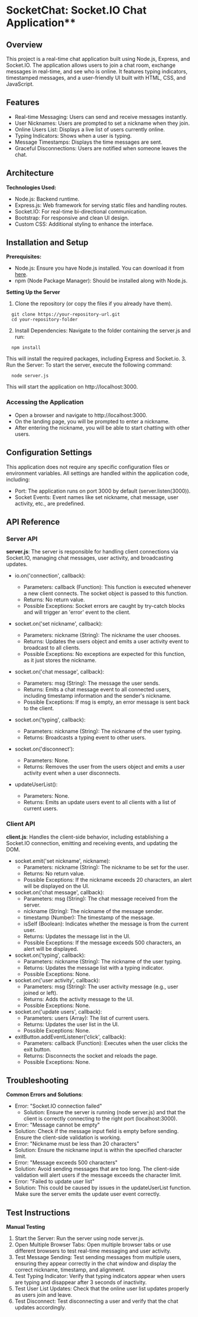# SocketChat: Socket.IO Chat Application**

## Overview
This project is a real-time chat application built using Node.js, Express, and Socket.IO. The application allows users to join a chat room, exchange messages in real-time, and see who is online. It features typing indicators, timestamped messages, and a user-friendly UI built with HTML, CSS, and JavaScript.

## Features
- Real-time Messaging: Users can send and receive messages instantly.
- User Nicknames: Users are prompted to set a nickname when they join.
- Online Users List: Displays a live list of users currently online.
- Typing Indicators: Shows when a user is typing.
- Message Timestamps: Displays the time messages are sent.
- Graceful Disconnections: Users are notified when someone leaves the chat.

## Architecture
**Technologies Used:**
- Node.js: Backend runtime.
- Express.js: Web framework for serving static files and handling routes.
- Socket.IO: For real-time bi-directional communication.
- Bootstrap: For responsive and clean UI design.
- Custom CSS: Additional styling to enhance the interface.

## Installation and Setup
**Prerequisites:**
- Node.js: Ensure you have Node.js installed. You can download it from [here](https://nodejs.org/).
- npm (Node Package Manager): Should be installed along with Node.js.

**Setting Up the Server**
1. Clone the repository (or copy the files if you already have them).
```
  git clone https://your-repository-url.git
  cd your-repository-folder
```
2. Install Dependencies: Navigate to the folder containing the server.js and run:
```
  npm install
```
This will install the required packages, including Express and Socket.io.
3. Run the Server: To start the server, execute the following command:
```
  node server.js
```
This will start the application on http://localhost:3000.

### Accessing the Application
- Open a browser and navigate to http://localhost:3000.
- On the landing page, you will be prompted to enter a nickname.
- After entering the nickname, you will be able to start chatting with other users.

## Configuration Settings
This application does not require any specific configuration files or environment variables. All settings are handled within the application code, including:
- Port: The application runs on port 3000 by default (server.listen(3000)).
- Socket Events: Event names like set nickname, chat message, user activity, etc., are predefined.

## API Reference
### Server API
**server.js**:
The server is responsible for handling client connections via Socket.IO, managing chat messages, user activity, and broadcasting updates.
- io.on('connection', callback):
  - Parameters: callback (Function): This function is executed whenever a new client connects. The socket object is passed to this function.
  - Returns: No return value.
  - Possible Exceptions: Socket errors are caught by try-catch blocks and will trigger an 'error' event to the client.

- socket.on('set nickname', callback):
  - Parameters: nickname (String): The nickname the user chooses.
  - Returns: Updates the users object and emits a user activity event to broadcast to all clients.
  - Possible Exceptions: No exceptions are expected for this function, as it just stores the nickname.
- socket.on('chat message', callback):
  - Parameters: msg (String): The message the user sends.
  - Returns: Emits a chat message event to all connected users, including timestamp information and the sender's nickname.
  - Possible Exceptions: If msg is empty, an error message is sent back to the client.
- socket.on('typing', callback):
  - Parameters: nickname (String): The nickname of the user typing.
  - Returns: Broadcasts a typing event to other users.
- socket.on('disconnect'):
  - Parameters: None.
  - Returns: Removes the user from the users object and emits a user activity event when a user disconnects.
- updateUserList():
  - Parameters: None.
  - Returns: Emits an update users event to all clients with a list of current users.


### Client API
**client.js**:
Handles the client-side behavior, including establishing a Socket.IO connection, emitting and receiving events, and updating the DOM.
- socket.emit('set nickname', nickname):
  - Parameters: nickname (String): The nickname to be set for the user.
  - Returns: No return value.
  - Possible Exceptions: If the nickname exceeds 20 characters, an alert will be displayed on the UI.
- socket.on('chat message', callback):
  - Parameters: msg (String): The chat message received from the server.
  - nickname (String): The nickname of the message sender.
  - timestamp (Number): The timestamp of the message.
  - isSelf (Boolean): Indicates whether the message is from the current user.
  - Returns: Updates the message list in the UI.
  - Possible Exceptions: If the message exceeds 500 characters, an alert will be displayed.
- socket.on('typing', callback):
  - Parameters: nickname (String): The nickname of the user typing.
  - Returns: Updates the message list with a typing indicator.
  - Possible Exceptions: None.
- socket.on('user activity', callback):
  - Parameters: msg (String): The user activity message (e.g., user joined or left).
  - Returns: Adds the activity message to the UI.
  - Possible Exceptions: None.
- socket.on('update users', callback):
  - Parameters: users (Array): The list of current users.
  - Returns: Updates the user list in the UI.
  - Possible Exceptions: None.
- exitButton.addEventListener('click', callback):
  - Parameters: callback (Function): Executes when the user clicks the exit button.
  - Returns: Disconnects the socket and reloads the page.
  - Possible Exceptions: None.


## Troubleshooting
**Common Errors and Solutions**:
- Error: "Socket.IO connection failed"
  - Solution: Ensure the server is running (node server.js) and that the client is correctly connecting to the right port (localhost:3000).
- Error: "Message cannot be empty"
-   Solution: Check if the message input field is empty before sending. Ensure the client-side validation is working.
- Error: "Nickname must be less than 20 characters"
-   Solution: Ensure the nickname input is within the specified character limit.
- Error: "Message exceeds 500 characters"
-   Solution: Avoid sending messages that are too long. The client-side validation will alert users if the message exceeds the character limit.
- Error: "Failed to update user list"
-   Solution: This could be caused by issues in the updateUserList function. Make sure the server emits the update user event correctly.

## Test Instructions
**Manual Testing**
1. Start the Server: Run the server using node server.js.
2. Open Multiple Browser Tabs: Open multiple browser tabs or use different browsers to test real-time messaging and user activity.
3. Test Message Sending: Test sending messages from multiple users, ensuring they appear correctly in the chat window and display the correct nickname, timestamp, and alignment.
4. Test Typing Indicator: Verify that typing indicators appear when users are typing and disappear after 3 seconds of inactivity.
5. Test User List Updates: Check that the online user list updates properly as users join and leave.
6. Test Disconnect: Test disconnecting a user and verify that the chat updates accordingly.
